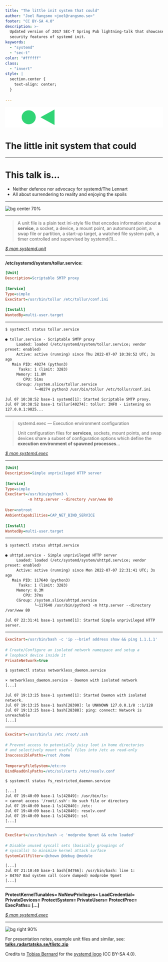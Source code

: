 ```yaml
---
title: "The little init system that could"
author: "Joel Rangsmo <joel@rangsmo.se>"
footer: "CC BY-SA 4.0"
description: >-
  Updated version of 2017 SEC-T Spring Pub lightning-talk that showcases less commonly known
  security features of systemd init.
keywords:
  - "systemd"
  - "sec-t"
color: "#ffffff"
class:
  - "invert"
style: |
  section.center {
    text-align: center;
  }

---
```

![systemd logotype](images/systemd_logo.svg)
# The little init system that could

<!--
Short introduction of me and the topic - commonly unknown security features in systemd init.
-->

---
# This talk is...
- Neither defence nor advocacy for systemd/The Lennart
- All about surrendering to reality and enjoying the spoils

<!--
All major Linux distributions use systemd init these days - many of them other systemd components
as well. This is the case, no matter if we like it or not. We should make the best of it and not
throw out the bathwater with the baby.
-->

---
![bg center 70%](diagrams/systemd_components.svg)

<!--
To be specific, this talk is about systemd init - not the other more or less decoupled components.
Many distributions choose to use these as well, but that's another topic.

Transition: Traditional UNIX init systems have heavily relied upon spaghetti shell scripts -
systemd uses something called "unit files".
-->

---
> A unit file is a plain text ini-style file that encodes information about
> **a service**, a socket, a device, a mount point, an automount point, 
> a swap file or partition, a start-up target, a watched file system path,
> a timer controlled and supervised by systemd(1)...

*[$ man systemd.unit](https://www.freedesktop.org/software/systemd/man/systemd.unit.html)*

<!--
The systemd manual basically says that everything is a unit file in systemd init.
This presentation will focus on unit files of the "service" type.
-->

---
**/etc/systemd/system/tollur.service:**

```ini
[Unit]
Description=Scriptable SMTP proxy

[Service]
Type=simple
ExecStart=/usr/bin/tollur /etc/tollur/conf.ini

[Install]
WantedBy=multi-user.target
```

<!--
Basic example of service unit file.
It specifies a description of the service, a command to execute and information in the "Install"
section which tells systemd init when the unit should be executed.

Systemd supports several methods for describing dependencies of a service, such as reliance on
network access or other services. systemd uses this information calculate startup/shutdown order
and enable optimizations such as parallel startup.
-->

---
```
$ systemctl status tollur.service 

● tollur.service - Scriptable SMTP proxy
     Loaded: loaded (/etc/systemd/system/tollur.service; vendor preset: enabled)
     Active: active (running) since Thu 2022-07-07 10:38:52 UTC; 3s ago
   Main PID: 40274 (python3)
      Tasks: 1 (limit: 3283)
     Memory: 11.8M
        CPU: 51ms
     CGroup: /system.slice/tollur.service
             └─40274 python3 /usr/bin/tollur /etc/tollur/conf.ini

Jul 07 10:38:52 base-1 systemd[1]: Started Scriptable SMTP proxy.
Jul 07 10:38:52 base-1 tollur[40274]: tollur: INFO - Listening on 127.0.0.1:9025...
```

<!--
Once started, we can query the status of the service. Based on the output, we might begin to expect
that systemd init does a little more than the traditional alternatives.

The output contains the latest log output of the command and shows that the service and any
subprocesses have been spawned in a CGroup - these a Linux resource groups that can be used to
limit usage of CPU time, memory, etc.

Transition: But this talk is suppose to be about security features provided by systemd init. Let's
have a look in the man pages again.
-->

---
> systemd.exec — Execution environment configuration
>
> Unit configuration files for **services**, sockets, mount points,
> and swap devices share a subset of configuration options which
> define the **execution environment of spawned processes**...

*[$ man systemd.exec](https://www.freedesktop.org/software/systemd/man/systemd.exec.html)*

<!--
Most settings relevant to security can be found in the execution environment section.
The following slides will show how these can be utilized to minimize your system attack surface.
-->

---
```ini
[Unit]
Description=Simple unprivileged HTTP server

[Service]
Type=simple
ExecStart=/usr/bin/python3 \
          -m http.server --directory /var/www 80

User=notroot
AmbientCapabilities=CAP_NET_BIND_SERVICE

[Install]
WantedBy=multi-user.target
```

<!--
This example solves an age old problem on UNIX systems - binding to a port under 1024 while not
running the service as root. In this case, a simple Python HTTP server on port 80.

The Linux kernel supports a security feature called capabilities, which were introduced back in the
early 2000s. This enables us to remove certain privileges from root, such as the capability to
configure networking or arbitrarily kill other users processes. Likewise these can be given to
unprivileged users.
-->

---
```
$ systemctl status uhttpd.service

● uhttpd.service - Simple unprivileged HTTP server
     Loaded: loaded (/etc/systemd/system/uhttpd.service; vendor preset: enabled)
     Active: active (running) since Mon 2022-07-07 22:31:41 UTC; 3s ago
   Main PID: 117640 (python3)
      Tasks: 1 (limit: 3283)
     Memory: 8.3M
        CPU: 37ms
     CGroup: /system.slice/uhttpd.service
             └─117640 /usr/bin/python3 -m http.server --directory /var/www 80

Jul 07 22:31:41 base-1 systemd[1]: Started Simple unprivileged HTTP server.
```

<!--
A lame person would insert the "IT'S WORKING, IT'S WORKING!" GIF here.

Transition: This is quite a basic feature, but systemd init allows us to utilize some other neat
network related restrictions
-->

---
```ini
ExecStart=/usr/bin/bash -c 'ip --brief address show && ping 1.1.1.1'

# Create/Configure an isolated network namespace and setup a
# loopback device inside it
PrivateNetwork=true
```

```
$ systemctl status networkless_daemon.service

× networkless_daemon.service - Daemon with isolated network
[...]

Jul 07 19:13:25 base-1 systemd[1]: Started Daemon with isolated network.
Jul 07 19:13:25 base-1 bash[28390]: lo UNKNOWN 127.0.0.1/8 ::1/128
Jul 07 19:13:25 base-1 bash[28388]: ping: connect: Network is unreachable
[...]
```

<!--
We may want to run a sensitive service without any network access at all. As seen in this case, the
"PrivateNetwork" setting does exactly this.

When enabled, systemd utilizes namespaces functionality provided by the Linux kernel to isolate
the service and subprocesses access from the network. Linux namespaces are also used by container
runtimes such as Docker (or more specifically runc for the pesky nerds out there).

Network namespaces are quite neat - they can for example be used to setup service specific firewall
rules, handle tricky cases of overlapping private IP addresses (RFC 1918) and cherry pick specific
daemons to be force-routed through a VPN connection. This type of configuration is however a bit
out of scope for this presentation.

Transition: Another common thing one might to restrict is a service ability to access parts of the
file system. Back in the days, a common tool for this quest was a chroot jail, but systemd init
allows us to do some other neat things.
-->

---
```ini
ExecStart=/usr/bin/ls /etc /root/.ssh

# Prevent access to potentially juicy loot in home directories
# and selectively mount useful files into /etc as read-only
InaccessiblePaths=/root /home

TemporaryFileSystem=/etc:ro
BindReadOnlyPaths=/etc/ssl/certs /etc/resolv.conf
```

```
$ systemctl status fs_restricted_daemon.service 

[...]
Jul 07 19:40:09 base-1 ls[42849]: /usr/bin/ls:
> cannot access '/root/.ssh': No such file or directory
Jul 07 19:40:09 base-1 ls[42840]: /etc:
Jul 07 19:40:09 base-1 ls[42840]: resolv.conf
Jul 07 19:40:09 base-1 ls[42849]: ssl
[...]
```

<!--
These settings prevents access to home directories and creates a virtual FS for /etc with
specific files mount in as read-only.

Home directories often contain interesting data that most system services has no business looking
through. It would be nice if systemd init supported allowlisting instead, but what to do.

The temporary FS and bind mounting features are two examples of really neat abstractions provided
by systemd init. Sure, you can do these things manually with a wrapper shell script (utilize
Linux namespace functionality etc.) but these are in my opinion not crazy out-of-scope features
for a service manager.
-->

---
```ini
ExecStart=/usr/bin/bash -c 'modprobe 9pnet && echo loaded'

# Disable unused syscall sets (basically groupings of
# syscalls) to minimize kernel attack surface
SystemCallFilter=~@chown @debug @module
```

```
[...]
Jul 07 21:10:40 base-1 bash[84766]: /usr/bin/bash: line 1: 
> 84767 Bad system call (core dumped) modprobe 9pnet
[...]
```

<!--
We can also do some more advanced things like filtering allowed systemcalls and thereby
drastically minimize the kernels attack surface. Is there any reason why your mail server should be
able to load kernel modules or trace other processes?

The syntax may be a bit confusing - the tilde character in this case means that the items should be
excluded from the filter of allowed syscalls (it's now a deny list in other words). The project
provides predefined groups of syscalls (called "sets" in systemd init terminology), which are
prefixed with the at sign as in this example.
-->

---
<!--
_class:
  - "invert"
  - "center"
-->

**ProtectKernelTunables=
NoNewPrivileges=
LoadCredential= 
PrivateDevices=
ProtectSystem=
PrivateUsers=
ProtectProc=
ExecPaths=
[...]**

*[$ man systemd.exec](https://www.freedesktop.org/software/systemd/man/systemd.exec.html)*

<!--
There are many more settings available for restricting security. Why not take the chance to disable
privilege escalation through setuid binaries or limit access to virtual file systems such as /proc
and /dev for a service? The systemd init manual pages are highly recommended, especially the
previously mentioned section for execution environment configuration.
-->

---
![bg right 90%](qr_codes/presentation_zip.link.svg)

For presentation notes, example unit files and similar, see:   
**[talks.radartatska.se/tlistc.zip](https://talks.radartatska.se/tlistc.zip)**  
  
Credits to [Tobias Bernard](https://tobiasbernard.com/) for the
[systemd logo](http://brand.systemd.io/) (CC BY-SA 4.0).

<!--
Thanks for listening!
-->
